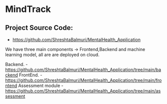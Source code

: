 # MindTrack
## Project Source Code: 
- https://github.com/ShreshtaBalmuri/MentalHealth_Application

We have three main components -> Frontend,Backend and machine learning model, all are are deployed on cloud.

Backend.   -  https://github.com/ShreshtaBalmuri/MentalHealth_Application/tree/main/backend
FrontEnd.  -  https://github.com/ShreshtaBalmuri/MentalHealth_Application/tree/main/frontend
Assessment module  -  https://github.com/ShreshtaBalmuri/MentalHealth_Application/tree/main/assessment
